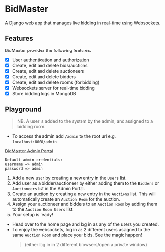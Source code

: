 # BidMaster

A Django web app that manages live bidding in real-time using Websockets.

## Features

BidMaster provides the following features:

- [x] User authentication and authorization
- [x] Create, edit and delete bids/auctions
- [x] Create, edit and delete auctioneers
- [x] Create, edit and delete bidders
- [x] Create, edit and delete rooms (for bidding)
- [x] Websockets server for real-time bidding
- [x] Store bidding logs in MongoDB

## Playground

> NB. A user is added to the system by the admin, and assigned to a bidding room.
- To access the admin add `/admin` to the root url e.g. `localhost:8000/admin`
  
<a href="https://bidmaster.onrender.com/admin" target="_blank">BidMaster Admin Portal</a>
```
Default admin credentials:
username => admin
password => admin
```
1. Add a new user by creating a new entry in the `Users` list.
2. Add user as a bidder/auctioneer by either adding them to the `Bidders` or `Auctioneers` list in the Admin Portal.
3. Create an auction by creating a new entry in the `Auctions` list. This will automatically create an `Auction Room` for the auction.
4. Assign your auctioneer and bidders to an `Auction Room` by adding them to the `Auction Room Users` list.
5. Your setup is ready!

- Head over to the home page and log in as any of the users you created.
- To enjoy the websockets, log in as 2 different users assigned to the same `Auction Room` and place your bids. See the magic happen!
  > (either log in in 2 different browsers/open a private window)
